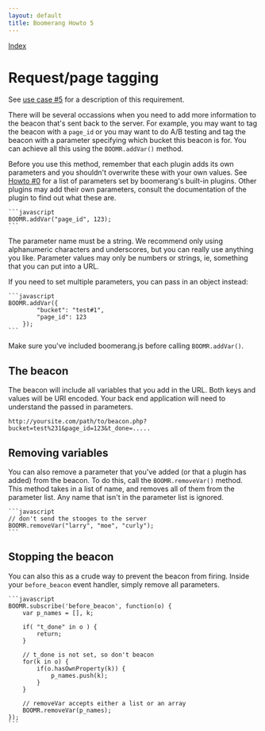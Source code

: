 ```yaml
---
layout: default
title: Boomerang Howto 5
---
```


[Index](index.html)

# Request/page tagging

See [use case \#5](../use-cases.html#uc-5) for a description of this
requirement.

There will be several occassions when you need to add more information
to the beacon that's sent back to the server. For example, you may want
to tag the beacon with a `page_id` or you may want to do A/B testing and
tag the beacon with a parameter specifying which bucket this beacon is
for. You can achieve all this using the `BOOMR.addVar()` method.

Before you use this method, remember that each plugin adds its own
parameters and you shouldn't overwrite these with your own values. See
[Howto \#0](howto-0.html) for a list of parameters set by boomerang's
built-in plugins. Other plugins may add their own parameters, consult
the documentation of the plugin to find out what these are.

    ```javascript
    BOOMR.addVar("page_id", 123);
    ```

The parameter name must be a string. We recommend only using
alphanumeric characters and underscores, but you can really use anything
you like. Parameter values may only be numbers or strings, ie, something
that you can put into a URL.

If you need to set multiple parameters, you can pass in an object
instead:

    ```javascript
    BOOMR.addVar({
            "bucket": "test#1",
            "page_id": 123
        });
    ```

Make sure you've included boomerang.js before calling `BOOMR.addVar()`.

## The beacon

The beacon will include all variables that you add in the URL. Both keys
and values will be URI encoded. Your back end application will need to
understand the passed in parameters.

    http://yoursite.com/path/to/beacon.php?bucket=test%231&page_id=123&t_done=.....

## Removing variables

You can also remove a parameter that you've added (or that a plugin has
added) from the beacon. To do this, call the `BOOMR.removeVar()` method.
This method takes in a list of name, and removes all of them from the
parameter list. Any name that isn't in the parameter list is ignored.

    ```javascript
    // don't send the stooges to the server
    BOOMR.removeVar("larry", "moe", "curly");
    ```

## Stopping the beacon

You can also this as a crude way to prevent the beacon from firing.
Inside your `before_beacon` event handler, simply remove all parameters.

    ```javascript
    BOOMR.subscribe('before_beacon', function(o) {
        var p_names = [], k;

        if( "t_done" in o ) {
            return;
        }

        // t_done is not set, so don't beacon
        for(k in o) {
            if(o.hasOwnProperty(k)) {
                p_names.push(k);
            }
        }

        // removeVar accepts either a list or an array
        BOOMR.removeVar(p_names);
    });
    ```

<div id="results"></div>

<script src="/boomerang/boomerang.js" type="text/javascript"> </script>
<script src="/boomerang/plugins/bw.js" type="text/javascript"> </script>
<script src="/boomerang/plugins/navtiming.js" type="text/javascript"> </script>
<script src="/boomerang/plugins/rt.js" type="text/javascript"> </script>
<script src="howtos.js" type="text/javascript"> </script>
<script type="text/javascript">
BOOMR.init({
		user_ip: '10.0.0.1',
		BW: {
			base_url: '/boomerang/images/',
			cookie: 'HOWTO-BA'
		},
		RT: {
			cookie: 'HOWTO-RT'
		}
	}).
	addVar({
		"author": "bluesmoon",
		"page_id": "howto-5"
	});
</script>
